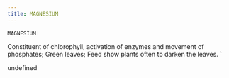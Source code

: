 ```yaml
---
title: MAGNESIUM
---
```

`MAGNESIUM`

Constituent of chlorophyll, activation of enzymes and movement of phosphates;
Green leaves;
Feed show plants often to darken the leaves.
`

undefined
